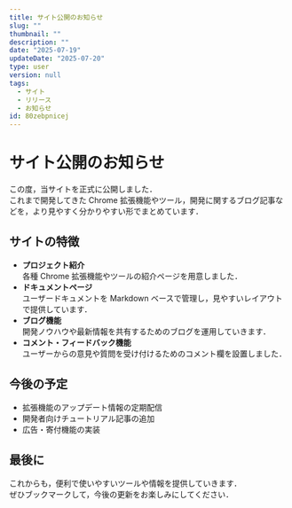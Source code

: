 ```yaml
---
title: サイト公開のお知らせ
slug: ""
thumbnail: ""
description: ""
date: "2025-07-19"
updateDate: "2025-07-20"
type: user
version: null
tags:
  - サイト
  - リリース
  - お知らせ
id: 80zebpnicej
---
```


# サイト公開のお知らせ

この度，当サイトを正式に公開しました．  
これまで開発してきた Chrome 拡張機能やツール，開発に関するブログ記事などを，より見やすく分かりやすい形でまとめています．

## サイトの特徴

- **プロジェクト紹介**  
  各種 Chrome 拡張機能やツールの紹介ページを用意しました．
- **ドキュメントページ**  
  ユーザードキュメントを Markdown ベースで管理し，見やすいレイアウトで提供しています．
- **ブログ機能**  
  開発ノウハウや最新情報を共有するためのブログを運用していきます．
- **コメント・フィードバック機能**  
  ユーザーからの意見や質問を受け付けるためのコメント欄を設置しました．

## 今後の予定

- 拡張機能のアップデート情報の定期配信
- 開発者向けチュートリアル記事の追加
- 広告・寄付機能の実装

## 最後に

これからも，便利で使いやすいツールや情報を提供していきます．  
ぜひブックマークして，今後の更新をお楽しみにしてください．
